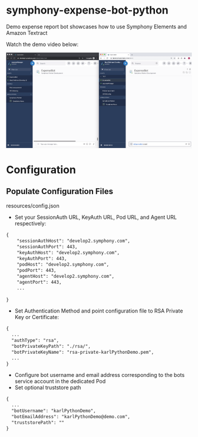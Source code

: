 # symphony-expense-bot-python
Demo expense report bot showcases how to use Symphony Elements and Amazon Textract


Watch the demo video below:

[![Watch the video](resources/demo.png)](https://drive.google.com/file/d/1MvCYIAWjkwk5-0TbBIm6K4KCQPownU-V/view?usp=sharing)


# Configuration

## Populate Configuration Files

resources/config.json

* Set your SessionAuth URL, KeyAuth URL, Pod URL, and Agent URL respectively:

```
{
    "sessionAuthHost": "develop2.symphony.com",
    "sessionAuthPort": 443,
    "keyAuthHost": "develop2.symphony.com",
    "keyAuthPort": 443,
    "podHost": "develop2.symphony.com",
    "podPort": 443,
    "agentHost": "develop2.symphony.com",
    "agentPort": 443,
    ...
    
}
```
* Set Authentication Method and point configuration file to RSA Private Key or Certificate:

```
{
  ...
  "authType": "rsa",
  "botPrivateKeyPath": "./rsa/",
  "botPrivateKeyName": "rsa-private-karlPythonDemo.pem",
  ...
}
```

* Configure bot username and email address corresponding to the bots service account in the dedicated Pod
* Set optional truststore path

```
{
  ...
  "botUsername": "karlPythonDemo",
  "botEmailAddress": "karlPythonDemo@demo.com",
  "truststorePath": ""
}
```
